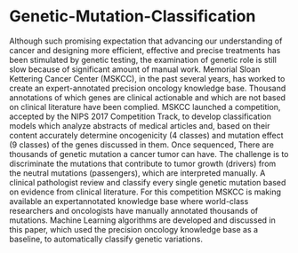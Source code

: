 # Genetic-Mutation-Classification
Although such promising expectation that advancing our
understanding of cancer and designing more efficient, effective
and precise treatments has been stimulated by genetic testing,
the examination of genetic role is still slow because of
significant amount of manual work. Memorial Sloan Kettering
Cancer Center (MSKCC), in the past several years, has worked
to create an expert-annotated precision oncology knowledge
base. Thousand annotations of which genes are clinical actionable
and which are not based on clinical literature have
been complied. MSKCC launched a competition, accepted by
the NIPS 2017 Competition Track, to develop classification
models which analyze abstracts of medical articles and, based
on their content accurately determine oncogenicity (4 classes)
and mutation effect (9 classes) of the genes discussed in them.
Once sequenced, There are thousands of genetic mutation
a cancer tumor can have. The challenge is to discriminate the
mutations that contribute to tumor growth (drivers) from the
neutral mutations (passengers), which are interpreted manually.
A clinical pathologist review and classify every single
genetic mutation based on evidence from clinical literature.
For this competition MSKCC is making available an expertannotated
knowledge base where world-class researchers and
oncologists have manually annotated thousands of mutations.
Machine Learning algorithms are developed and discussed in
this paper, which used the precision oncology knowledge base
as a baseline, to automatically classify genetic variations.

